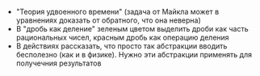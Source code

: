 - "Теория удвоенного времени" (задача от Майкла может в уравнениях доказать от обратного, что она неверна)
- В "дробь как деление" зеленым цветом выделить дроби как часть рациональных чисел, красным дробь как операцию деления
- В действиях рассказать, что просто так абстракции вводить бесполезно (как и в физике). Нужно эти абстракции применять для получечния результатов
